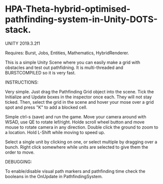 # HPA-Theta-hybrid-optimised-pathfinding-system-in-Unity-DOTS-stack.

UNITY 2019.3.2f1

Requires: Burst, Jobs, Entities, Mathematics, HybridRenderer.

This is a simple Unity Scene where you can easily make a grid with obstacles and test out pathfidning. It is multi-threaded and BURSTCOMPILED so it is very fast.

INSTRUCTIONS: 

Very simple. Just drag the Pathfinding Grid object into the scene. Tick the Initialize and Update boxes in the inspector once each. They will not stay ticked. Then, select the grid in the scene and hover your mose over a grid spot and press "K" to add a blocked cell.

Simple ctrl-s (save) and run the game. Move your camera around with WSAD, use QE to rotate lef/right.
Holde scroll wheel button and move mouse to rotate camera in any direction. Double click the ground to zoom to a location. Hold L-Shift while moving to speed up.

Select a single unit by clicking on one, or select multiple by dragging over a bunch. Right click somewhere while units are selected to give them the order to move.

DEBUGGING:

To enable/disable visual path markers and pathfinding time check the booleans in the OnUpdate in PathfindingSystem.
